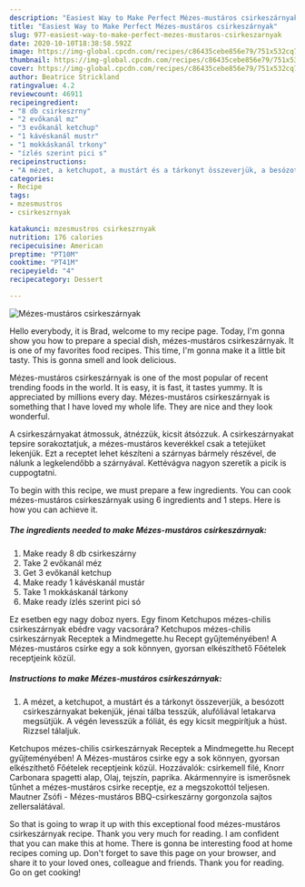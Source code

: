 ```yaml
---
description: "Easiest Way to Make Perfect Mézes-mustáros csirkeszárnyak"
title: "Easiest Way to Make Perfect Mézes-mustáros csirkeszárnyak"
slug: 977-easiest-way-to-make-perfect-mezes-mustaros-csirkeszarnyak
date: 2020-10-10T18:38:58.592Z
image: https://img-global.cpcdn.com/recipes/c86435cebe856e79/751x532cq70/mezes-mustaros-csirkeszarnyak-recept-foto.jpg
thumbnail: https://img-global.cpcdn.com/recipes/c86435cebe856e79/751x532cq70/mezes-mustaros-csirkeszarnyak-recept-foto.jpg
cover: https://img-global.cpcdn.com/recipes/c86435cebe856e79/751x532cq70/mezes-mustaros-csirkeszarnyak-recept-foto.jpg
author: Beatrice Strickland
ratingvalue: 4.2
reviewcount: 46911
recipeingredient:
- "8 db csirkeszrny"
- "2 evőkanál mz"
- "3 evőkanál ketchup"
- "1 kávéskanál mustr"
- "1 mokkáskanál trkony"
- "ízlés szerint pici s"
recipeinstructions:
- "A mézet, a ketchupot, a mustárt és a tárkonyt összeverjük, a besózott csirkeszárnyakat bekenjük, jénai tálba tesszük, alufóliával letakarva megsütjük. A végén levesszük a fóliát, és egy kicsit megpirítjuk a húst. Rizzsel tálaljuk."
categories:
- Recipe
tags:
- mzesmustros
- csirkeszrnyak

katakunci: mzesmustros csirkeszrnyak 
nutrition: 176 calories
recipecuisine: American
preptime: "PT10M"
cooktime: "PT41M"
recipeyield: "4"
recipecategory: Dessert

---
```



![Mézes-mustáros csirkeszárnyak](https://img-global.cpcdn.com/recipes/c86435cebe856e79/751x532cq70/mezes-mustaros-csirkeszarnyak-recept-foto.jpg)

Hello everybody, it is Brad, welcome to my recipe page. Today, I'm gonna show you how to prepare a special dish, mézes-mustáros csirkeszárnyak. It is one of my favorites food recipes. This time, I'm gonna make it a little bit tasty. This is gonna smell and look delicious.

Mézes-mustáros csirkeszárnyak is one of the most popular of recent trending foods in the world. It is easy, it is fast, it tastes yummy. It is appreciated by millions every day. Mézes-mustáros csirkeszárnyak is something that I have loved my whole life. They are nice and they look wonderful.

A csirkeszárnyakat átmossuk, átnézzük, kicsit átsózzuk. A csirkeszárnyakat tepsire sorakoztatjuk, a mézes-mustáros keverékkel csak a tetejüket lekenjük. Ezt a receptet lehet készíteni a szárnyas bármely részével, de nálunk a legkelendőbb a szárnyával. Kettévágva nagyon szeretik a picik is cuppogtatni.


To begin with this recipe, we must prepare a few ingredients. You can cook mézes-mustáros csirkeszárnyak using 6 ingredients and 1 steps. Here is how you can achieve it.

<!--inarticleads1-->

##### The ingredients needed to make Mézes-mustáros csirkeszárnyak:

1. Make ready 8 db csirkeszárny
1. Take 2 evőkanál méz
1. Get 3 evőkanál ketchup
1. Make ready 1 kávéskanál mustár
1. Take 1 mokkáskanál tárkony
1. Make ready ízlés szerint pici só


Ez esetben egy nagy doboz nyers. Egy finom Ketchupos mézes-chilis csirkeszárnyak ebédre vagy vacsorára? Ketchupos mézes-chilis csirkeszárnyak Receptek a Mindmegette.hu Recept gyűjteményében! A Mézes-mustáros csirke egy a sok könnyen, gyorsan elkészíthető Főételek receptjeink közül. 

<!--inarticleads2-->

##### Instructions to make Mézes-mustáros csirkeszárnyak:

1. A mézet, a ketchupot, a mustárt és a tárkonyt összeverjük, a besózott csirkeszárnyakat bekenjük, jénai tálba tesszük, alufóliával letakarva megsütjük. A végén levesszük a fóliát, és egy kicsit megpirítjuk a húst. Rizzsel tálaljuk.


Ketchupos mézes-chilis csirkeszárnyak Receptek a Mindmegette.hu Recept gyűjteményében! A Mézes-mustáros csirke egy a sok könnyen, gyorsan elkészíthető Főételek receptjeink közül. Hozzávalók: csirkemell filé, Knorr Carbonara spagetti alap, Olaj, tejszín, paprika. Akármennyire is ismerősnek tűnhet a mézes-mustáros csirke receptje, ez a megszokottól teljesen. Mautner Zsófi - Mézes-mustáros BBQ-csirkeszárny gorgonzola sajtos zellersalátával. 

So that is going to wrap it up with this exceptional food mézes-mustáros csirkeszárnyak recipe. Thank you very much for reading. I am confident that you can make this at home. There is gonna be interesting food at home recipes coming up. Don't forget to save this page on your browser, and share it to your loved ones, colleague and friends. Thank you for reading. Go on get cooking!
